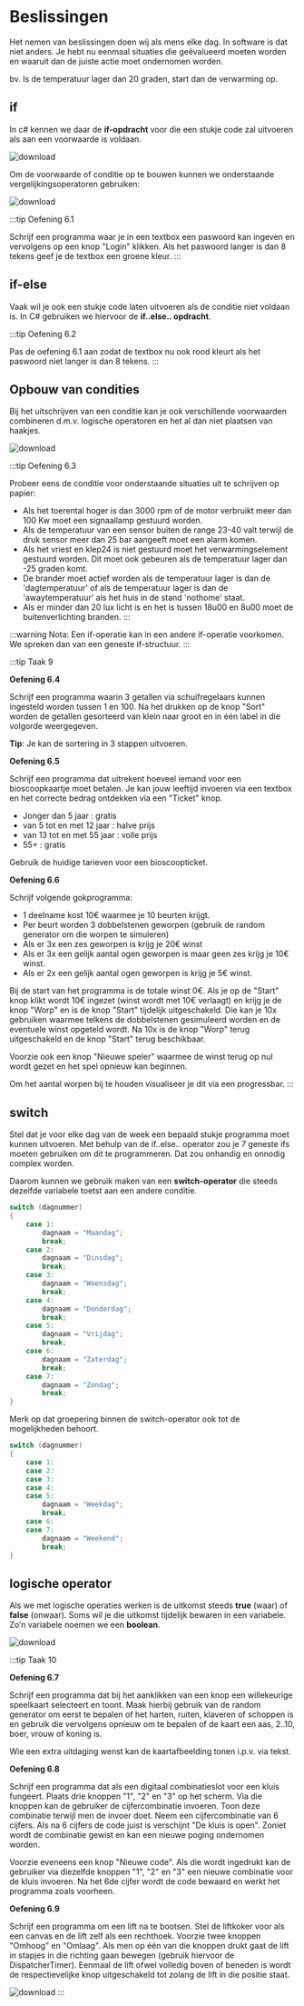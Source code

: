 # Beslissingen
Het nemen van beslissingen doen wij als mens elke dag. In software is dat niet anders. Je hebt nu eenmaal situaties die geëvalueerd moeten worden en waaruit dan de juiste actie moet ondernomen worden.

bv. Is de temperatuur lager dan 20 graden, start dan de verwarming op.

## if

In c# kennen we daar de **if-opdracht** voor die een stukje code zal uitvoeren als aan een voorwaarde is voldaan.

![download](./images/afbeelding1.png)

Om de voorwaarde of conditie op te bouwen kunnen we onderstaande vergelijkingsoperatoren gebruiken:

![download](./images/afbeelding2.png)

:::tip Oefening 6.1

Schrijf een programma waar je in een textbox een paswoord kan ingeven en vervolgens op een knop "Login" klikken. Als het paswoord langer is dan 8 tekens geef je de textbox een groene kleur.
:::

## if-else

Vaak wil je ook een stukje code laten uitvoeren als de conditie niet voldaan is. In C# gebruiken we hiervoor de **if..else.. opdracht**.

:::tip Oefening 6.2

Pas de oefening 6.1 aan zodat de textbox nu ook rood kleurt als het paswoord niet langer is dan 8 tekens.
:::

## Opbouw van condities

Bij het uitschrijven van een conditie kan je ook verschillende voorwaarden combineren d.m.v. logische operatoren en het al dan niet plaatsen van haakjes.

![download](./images/afbeelding3.png)

:::tip Oefening 6.3

Probeer eens de conditie voor onderstaande situaties uit te schrijven op papier:
* Als het toerental hoger is dan 3000 rpm of de motor verbruikt meer dan 100 Kw moet een signaallamp gestuurd worden.
* Als de temperatuur van een sensor buiten de range 23-40 valt terwijl de druk sensor meer dan 25 bar aangeeft moet een alarm komen.
* Als het vriest en klep24 is niet gestuurd moet het verwarmingselement gestuurd worden. Dit moet ook gebeuren als de temperatuur lager dan -25 graden komt.
* De brander moet actief worden als de temperatuur lager is dan de 'dagtemperatuur' of als de temperatuur lager is dan de 'awaytemperatuur' als het huis in de stand 'nothome' staat.
* Als er minder dan 20 lux licht is en het is tussen 18u00 en 8u00 moet de buitenverlichting branden.
:::

:::warning Nota:
Een if-operatie kan in een andere if-operatie voorkomen. We spreken dan van een geneste if-structuur.
:::

:::tip Taak 9

**Oefening 6.4**

Schrijf een programma waarin 3 getallen via schuifregelaars kunnen ingesteld worden tussen 1 en 100. Na het drukken op de knop "Sort" worden de getallen gesorteerd van klein naar groot en in één label in die volgorde weergegeven.

**Tip**: Je kan de sortering in 3 stappen uitvoeren.

**Oefening 6.5**

Schrijf een programma dat uitrekent hoeveel iemand voor een bioscoopkaartje moet betalen. Je kan jouw leeftijd invoeren via een textbox en het correcte bedrag ontdekken via een "Ticket" knop.
* Jonger dan 5 jaar : gratis
* van 5 tot en met 12 jaar : halve prijs
* van 13 tot en met 55 jaar : volle prijs
* 55+ : gratis

Gebruik de huidige tarieven voor een bioscoopticket.

**Oefening 6.6**

Schrijf volgende gokprogramma:

* 1 deelname kost 10€ waarmee je 10 beurten krijgt.
* Per beurt worden 3 dobbelstenen geworpen (gebruik de random generator om die worpen te simuleren)
* Als er 3x een zes geworpen is krijg je 20€ winst
* Als er 3x een gelijk aantal ogen geworpen is maar geen zes krijg je 10€ winst.
* Als er 2x een gelijk aantal ogen geworpen is krijg je 5€ winst.

Bij de start van het programma is de totale winst 0€. Als je op de "Start" knop klikt wordt 10€ ingezet (winst wordt met 10€ verlaagt) en krijg je de knop "Worp" en is de knop "Start" tijdelijk uitgeschakeld. Die kan je 10x gebruiken waarmee telkens de dobbelstenen gesimuleerd worden en de eventuele winst opgeteld wordt. Na 10x is de knop "Worp" terug uitgeschakeld en de knop "Start" terug beschikbaar.

Voorzie ook een knop "Nieuwe speler" waarmee de winst terug op nul wordt gezet en het spel opnieuw kan beginnen.

Om het aantal worpen bij te houden visualiseer je dit via een progressbar.
:::

## switch

Stel dat je voor elke dag van de week een bepaald stukje programma moet kunnen uitvoeren. 
Met behulp van de if..else.. operator zou je 7 geneste ifs moeten gebruiken om dit te programmeren.
Dat zou onhandig en onnodig complex worden.

Daarom kunnen we gebruik maken van een **switch-operator** die steeds dezelfde variabele toetst aan een andere conditie.

```csharp
switch (dagnummer)
{
    case 1:
        dagnaam = "Maandag";
        break;
    case 2:
        dagnaam = "Dinsdag";
        break;
    case 3:
        dagnaam = "Woensdag";
        break;
    case 4:
        dagnaam = "Donderdag";
        break;
    case 5:
        dagnaam = "Vrijdag";
        break;
    case 6:
        dagnaam = "Zaterdag";
        break;
    case 7:
        dagnaam = "Zondag";
        break;        
}
```
Merk op dat groepering binnen de switch-operator ook tot de mogelijkheden behoort.

```csharp
switch (dagnummer)
{
    case 1:
    case 2:
    case 3:
    case 4:
    case 5:
        dagnaam = "Weekdag";
        break;
    case 6:
    case 7:
        dagnaam = "Weekend";
        break;        
}
```
## logische operator

Als we met logische operaties werken is de uitkomst steeds **true** (waar) of **false** (onwaar). Soms wil je die uitkomst tijdelijk bewaren in een variabele. Zo’n variabele noemen we een **boolean**.

![download](./images/afbeelding4.png)

:::tip Taak 10

**Oefening 6.7**

Schrijf een programma dat bij het aanklikken van een knop een willekeurige speelkaart selecteert en toont. Maak hierbij gebruik van de random generator om eerst te bepalen of het harten, ruiten, klaveren of schoppen is en gebruik die vervolgens opnieuw om te bepalen of de kaart een aas, 2..10, boer, vrouw of koning is.

Wie een extra uitdaging wenst kan de kaartafbeelding tonen i.p.v. via tekst.

**Oefening 6.8**

Schrijf een programma dat als een digitaal combinatieslot voor een kluis fungeert. Plaats drie knoppen "1", "2" en "3" op het scherm. Via die knoppen kan de gebruiker de cijfercombinatie invoeren. Toon deze combinatie terwijl men de invoer doet. Neem een cijfercombinatie van 6 cijfers. Als na 6 cijfers de code juist is verschijnt "De kluis is open". Zoniet wordt de combinatie gewist en kan een nieuwe poging ondernomen worden.

Voorzie eveneens een knop "Nieuwe code". Als die wordt ingedrukt kan de gebruiker via diezelfde knoppen "1", "2" en "3" een nieuwe combinatie voor de kluis invoeren. Na het 6de cijfer wordt de code bewaard en werkt het programma zoals voorheen.

**Oefening 6.9**

Schrijf een programma om een lift na te bootsen. Stel de liftkoker voor als een canvas en de lift zelf als een rechthoek. Voorzie twee knoppen "Omhoog" en "Omlaag". Als men op één van die knoppen drukt gaat de lift in stapjes in die richting gaan bewegen (gebruik hiervoor de DispatcherTimer). Eenmaal de lift ofwel volledig boven of beneden is wordt de respectievelijke knop uitgeschakeld tot zolang de lift in die positie staat.

![download](./images/afbeelding5.png)
:::

